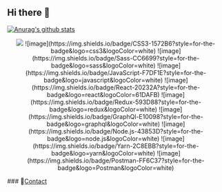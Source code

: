 ## Hi there 👋
  
[![Anurag's github stats](https://github-readme-stats.vercel.app/api?username=baegofda)](https://github.com/anuraghazra/github-readme-stats)
  <p style="text-align:center;">
  <img src="https://img.shields.io/badge/HTML5-E34F26?style=for-the-badge&logo=html5&logoColor=white"/>
    ![image](https://img.shields.io/badge/CSS3-1572B6?style=for-the-badge&logo=css3&logoColor=white)
    ![image](https://img.shields.io/badge/Sass-CC6699?style=for-the-badge&logo=sass&logoColor=white)
    ![image](https://img.shields.io/badge/JavaScript-F7DF1E?style=for-the-badge&logo=javascript&logoColor=white)
    ![image](https://img.shields.io/badge/React-20232A?style=for-the-badge&logo=react&logoColor=61DAFB)
    ![image](https://img.shields.io/badge/Redux-593D88?style=for-the-badge&logo=redux&logoColor=white)
    ![image](https://img.shields.io/badge/GraphQl-E10098?style=for-the-badge&logo=graphql&logoColor=white)
    ![image](https://img.shields.io/badge/Node.js-43853D?style=for-the-badge&logo=node.js&logoColor=white)
    ![image](https://img.shields.io/badge/Yarn-2C8EBB?style=for-the-badge&logo=yarn&logoColor=white)
    ![image](https://img.shields.io/badge/Postman-FF6C37?style=for-the-badge&logo=Postman&logoColor=white)
  </p>
### 💌<a href="mailto:akfncl217@daum.net">Contact</a>
